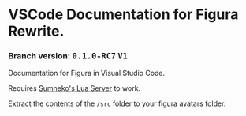 # VSCode Documentation for Figura Rewrite.
### Branch version: <kbd>**0.1.0-RC7**</kbd> <kbd>**V1**</kbd>

Documentation for Figura in Visual Studio Code.

Requires [Sumneko's Lua Server](https://marketplace.visualstudio.com/items?itemName=sumneko.lua) to work.

Extract the contents of the `/src` folder to your figura avatars folder.
